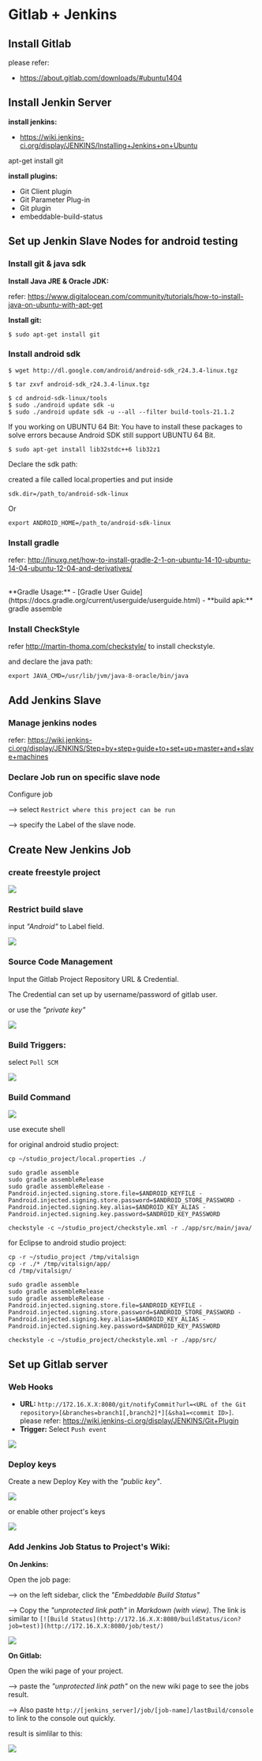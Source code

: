Gitlab + Jenkins
=================


Install Gitlab
--------------

please refer:
- https://about.gitlab.com/downloads/#ubuntu1404



Install Jenkin Server
-------------------------

**install jenkins:**
- https://wiki.jenkins-ci.org/display/JENKINS/Installing+Jenkins+on+Ubuntu

apt-get install git


**install plugins:**

- Git Client plugin
- Git Parameter Plug-in
- Git plugin
- embeddable-build-status


Set up Jenkin Slave Nodes for android testing
---------------------------------------------------

### Install git & java sdk

**Install Java JRE & Oracle JDK:**

refer: https://www.digitalocean.com/community/tutorials/how-to-install-java-on-ubuntu-with-apt-get

**Install git:**

    $ sudo apt-get install git


### Install android sdk

    $ wget http://dl.google.com/android/android-sdk_r24.3.4-linux.tgz

    $ tar zxvf android-sdk_r24.3.4-linux.tgz

    $ cd android-sdk-linux/tools
    $ sudo ./android update sdk -u
    $ sudo ./android update sdk -u --all --filter build-tools-21.1.2

If you working on UBUNTU 64 Bit: You have to install these packages to solve errors because Android SDK still support UBUNTU 64 Bit.

    $ sudo apt-get install lib32stdc++6 lib32z1


Declare the sdk path:

created a file called local.properties and put inside

    sdk.dir=/path_to/android-sdk-linux

Or

    export ANDROID_HOME=/path_to/android-sdk-linux

### Install gradle

refer: http://linuxg.net/how-to-install-gradle-2-1-on-ubuntu-14-10-ubuntu-14-04-ubuntu-12-04-and-derivatives/

<br>
**Gradle Usage:**
- [Gradle User Guide](https://docs.gradle.org/current/userguide/userguide.html)
- **build apk:** gradle assemble

### Install CheckStyle

refer http://martin-thoma.com/checkstyle/ to install checkstyle.

and declare the java path:

```
export JAVA_CMD=/usr/lib/jvm/java-8-oracle/bin/java
```

Add Jenkins Slave
------------------

### Manage jenkins nodes

refer: https://wiki.jenkins-ci.org/display/JENKINS/Step+by+step+guide+to+set+up+master+and+slave+machines

### Declare Job run on specific slave node

Configure job

--> select `Restrict where this project can be run`

--> specify the Label of the slave node.



Create New Jenkins Job
-----------------------

### create freestyle project

![](./images/jenkins_add_job_1.png)

### Restrict build slave

input *"Android"* to Label field.

![](./images/jenkins_add_job_label.png)


### Source Code Management

Input the Gitlab Project Repository URL & Credential.

The Credential can set up by username/password of gitlab user.

or use the *"private key"*

![](./images/jenkins_add_job_git.png)


### Build Triggers:

select `Poll SCM`

![](./images/jenkins_add_job_build_triggers.png)

### Build Command


![](./images/jenkins_add_job_build_shell.png)

use execute shell

for original android studio project:
```
cp ~/studio_project/local.properties ./

sudo gradle assemble
sudo gradle assembleRelease
sudo gradle assembleRelease -Pandroid.injected.signing.store.file=$ANDROID_KEYFILE -Pandroid.injected.signing.store.password=$ANDROID_STORE_PASSWORD -Pandroid.injected.signing.key.alias=$ANDROID_KEY_ALIAS -Pandroid.injected.signing.key.password=$ANDROID_KEY_PASSWORD

checkstyle -c ~/studio_project/checkstyle.xml -r ./app/src/main/java/
```

for Eclipse to android studio project:
```
cp -r ~/studio_project /tmp/vitalsign
cp -r ./* /tmp/vitalsign/app/
cd /tmp/vitalsign/

sudo gradle assemble
sudo gradle assembleRelease
sudo gradle assembleRelease -Pandroid.injected.signing.store.file=$ANDROID_KEYFILE -Pandroid.injected.signing.store.password=$ANDROID_STORE_PASSWORD -Pandroid.injected.signing.key.alias=$ANDROID_KEY_ALIAS -Pandroid.injected.signing.key.password=$ANDROID_KEY_PASSWORD

checkstyle -c ~/studio_project/checkstyle.xml -r ./app/src/
```


Set up Gitlab server
--------------------

### Web Hooks

- **URL:** `http://172.16.X.X:8080/git/notifyCommit?url=<URL of the Git repository>[&branches=branch1[,branch2]*][&sha1=<commit ID>]`. please refer: https://wiki.jenkins-ci.org/display/JENKINS/Git+Plugin
- **Trigger:**  Select `Push event`

![](./images/gitlab_web_hooks.png)


### Deploy keys

Create a new Deploy Key with the *"public key"*.

![](./images/gitlab_deploy_key_new.png)

or enable other project's keys

![](./images/gitlab_deploy_key_enable.png)

### Add Jenkins Job Status to Project's Wiki:

**On Jenkins:**

Open the job page:

--> on the left sidebar, click the *"Embeddable Build Status"*

--> Copy the *"unprotected link path"* in *Markdown (with view)*. The link is similar to `[![Build Status](http://172.16.X.X:8080/buildStatus/icon?job=test)](http://172.16.X.X:8080/job/test/)`


![](./images/jenkins_build_status.png)

**On Gitlab:**

Open the wiki page of your project.

--> paste the *"unprotected link path"* on the new wiki page to see the jobs result.

--> Also paste `http://[jenkins_server]/job/[job-name]/lastBuild/console` to link to the console out quickly.


result is simlilar to this:

![](./images/gitlab_wiki.png)
